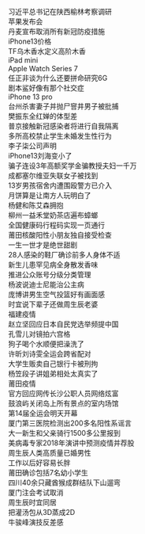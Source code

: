 习近平总书记在陕西榆林考察调研  
苹果发布会  
丹麦宣布取消所有新冠防疫措施  
iPhone13价格  
TF乌木香水定义高阶木香  
iPad mini  
Apple Watch Series 7  
任正非谈为什么还要拼命研究6G  
剧本鲨好像有那个社交症  
iPhone 13 pro  
台州杀害妻子并抛尸窨井男子被批捕  
樊振东全红婵的体型差  
普京接触新冠感染者将进行自我隔离  
多所高校禁止学生未婚发生性行为  
李子柒公司声明  
iPhone13刘海变小了  
骗子连设3年高额奖学金骗教授夫妇一千万  
成都塞尔维亚失联女子被找到  
13岁男孩宿舍内遭围殴警方已介入  
月饼算是让南方人玩明白了  
杨健和陈艾森拥抱  
柳州一益禾堂奶茶店遍布蟑螂  
全国健康码行程码实现一页通行  
莆田核酸阳性小朋友独自接受检查  
一生一世才是绝世甜剧  
28人感染的鞋厂确诊前多人身体不适  
新生儿患罕见病全身散发香味  
推进公众账号分级分类管理  
杨波说迪士尼能治公主病  
庞博讲男生空气投篮好有画面感  
时宜说下辈子还做周生辰老婆  
福建疫情  
赵立坚回应日本自民党选举频提中国  
孔雪儿对镜拍六宫格  
狗子喝个水顺便把澡洗了  
许昕刘诗雯全运会跨省配对  
大学生贩卖自己银行卡被刑拘  
杨笠段子讲姐弟相处太真实了  
莆田疫情  
官方回应网传长沙公职人员网络炫富  
鼓浪屿关闭岛上所有景点的室内场馆  
第14届全运会明天开幕  
厦门第三医院检测出200多名阳性系谣言  
大一新生和父亲骑行1500多公里报到  
美病毒专家2018年演讲中预测疫情并荐股  
周生辰人类高质量已婚男性  
工作以后好容易长胖  
莆田确诊包括7名幼小学生  
四川40余只藏酋猴成群结队下山遛弯  
厦门注会考试取消  
周生辰时宜同居  
把灌汤包从3D蒸成2D  
牛骏峰演技反差感  
